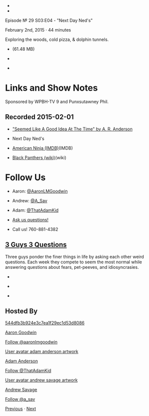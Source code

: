 -

-

Episode № 29 S03:E04 - "Next Day Ned's"

February 2nd, 2015 · 44 minutes

Exploring the woods, cold pizza, & dolphin tunnels.

- [](http://podcasts-1.feedpress.co/13789/7259.mp3)(61.48 MB)

- [](http://twitter.com/intent/tweet?text=3%20Guys%203%20Questions%20%E2%84%96%2029%20on%20@goodstuff_fm%20-%20http://goodstuff.fm/3g3q/29)

- [](http://www.facebook.com/sharer/sharer.php?u=http://goodstuff.fm/3g3q/29)

# Links and Show Notes

Sponsored by WPBH-TV 9 and Punxsutawney Phil.

## Recorded 2015-02-01

- ["Seemed Like A Good Idea At The Time" by A. R. Anderson](https://docs.google.com/document/d/1ytMifNuYr3kIgYnp_7wtU4aQE6fyUzYL5I6visgT2v0/edit?usp=docslist_api)

- Next Day Ned's

- [American Ninja (IMDB)](http://www.imdb.com/title/tt0088708/)(IMDB)

- [Black Panthers (wiki)](http://en.wikipedia.org/wiki/Black_Panther_Party)(wiki)

# Follow Us

- Aaron: [@AaronLMGoodwin](http://twitter.com/AaronLMGoodwin)

- Andrew: [@A_Sav](http://twitter.com/a_sav)

- Adam: [@ThatAdamKid](http://twitter.com/thatadamkid)

- [Ask us questions!](http://3g3q.co/ask)

- Call us! 760-881-4382

## [3 Guys 3 Questions](/3g3q)

Three guys ponder the finer things in life by asking each other weird questions. Each week they compete to seem the most normal while answering questions about fears, pet-peeves, and idiosyncrasies.

- [](https://itunes.apple.com/us/podcast/3-guys-3-questions/id914129482)

- [](http://feed.3g3q.co/)

- [](mailto:3guys3questions@gmail.com?cc=sponsorship%40goodstuff.fm&subject=%5BGoodStuff%20FM%5D%20Sponsorship%20Inquiry%20for%203%20Guys%203%20Questions)

## Hosted By

[544dfb3b924e3c7ea1f29ec1d53d8086](/people/aaron-goodwin)[](http://gravatar.com/avatar/544dfb3b924e3c7ea1f29ec1d53d8086.png?s=300&r=pg)

[Aaron Goodwin](/people/aaron-goodwin)

[Follow @aaronlmgoodwin](https://twitter.com/aaronlmgoodwin)

[User avatar adam anderson artwork](/people/adam-anderson)[](https://goodstuffs3.s3.amazonaws.com/uploads/user/avatar/89/user_avatar_adam-anderson_artwork.png)

[Adam Anderson](/people/adam-anderson)

[Follow @ThatAdamKid](https://twitter.com/ThatAdamKid)

[User avatar andrew savage artwork](/people/andrew-savage)[](https://goodstuffs3.s3.amazonaws.com/uploads/user/avatar/95/user_avatar_andrew-savage_artwork.png)

[Andrew Savage](/people/andrew-savage)

[Follow @a_sav](https://twitter.com/a_sav)

[Previous](/3g3q/28) · [Next](/3g3q/30)
